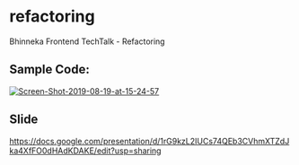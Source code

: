 # refactoring

Bhinneka Frontend TechTalk - Refactoring

## Sample Code:

<a href="https://ibb.co/MDzvR7y"><img src="https://i.ibb.co/27z9jd0/Screen-Shot-2019-08-19-at-15-24-57.png" alt="Screen-Shot-2019-08-19-at-15-24-57" border="0"></a>

## Slide

https://docs.google.com/presentation/d/1rG9kzL2IUCs74QEb3CVhmXTZdJka4XfFO0dHAdKDAKE/edit?usp=sharing
